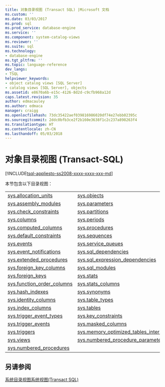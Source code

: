 ```yaml
---
title: 对象目录视图 (Transact SQL) |Microsoft 文档
ms.custom: ''
ms.date: 03/03/2017
ms.prod: sql
ms.prod_service: database-engine
ms.service: ''
ms.component: system-catalog-views
ms.reviewer: ''
ms.suite: sql
ms.technology:
- database-engine
ms.tgt_pltfrm: ''
ms.topic: language-reference
dev_langs:
- TSQL
helpviewer_keywords:
- object catalog views [SQL Server]
- catalog views [SQL Server], objects
ms.assetid: e8670a6b-e15c-4126-8d2d-c9cfb968a12d
caps.latest.revision: 35
author: edmacauley
ms.author: edmaca
manager: craigg
ms.openlocfilehash: 73dc35422aef039816986020df74e27ebb02395c
ms.sourcegitcommit: 2ddc0bfb3ce2f2b160e3638f1c2c237a898263f4
ms.translationtype: HT
ms.contentlocale: zh-CN
ms.lasthandoff: 05/03/2018
---
```

# <a name="object-catalog-views-transact-sql"></a>对象目录视图 (Transact-SQL)
[!INCLUDE[tsql-appliesto-ss2008-xxxx-xxxx-xxx-md](../../includes/tsql-appliesto-ss2008-xxxx-xxxx-xxx-md.md)]

  本节包含以下目录视图：  
  
|||  
|-|-|  
|[sys.allocation_units](../../relational-databases/system-catalog-views/sys-allocation-units-transact-sql.md)|[sys.objects](../../relational-databases/system-catalog-views/sys-objects-transact-sql.md)|  
|[sys.assembly_modules](../../relational-databases/system-catalog-views/sys-assembly-modules-transact-sql.md)|[sys.parameters](../../relational-databases/system-catalog-views/sys-parameters-transact-sql.md)|  
|[sys.check_constraints](../../relational-databases/system-catalog-views/sys-check-constraints-transact-sql.md)|[sys.partitions](../../relational-databases/system-catalog-views/sys-partitions-transact-sql.md)|  
|[sys.columns](../../relational-databases/system-catalog-views/sys-columns-transact-sql.md)|[sys.periods](../../relational-databases/system-catalog-views/sys-periods-transact-sql.md)|  
|[sys.computed_columns](../../relational-databases/system-catalog-views/sys-computed-columns-transact-sql.md)|[sys.procedures](../../relational-databases/system-catalog-views/sys-procedures-transact-sql.md)|  
|[sys.default_constraints](../../relational-databases/system-catalog-views/sys-default-constraints-transact-sql.md)|[sys.sequences](../../relational-databases/system-catalog-views/sys-sequences-transact-sql.md)|  
|[sys.events](../../relational-databases/system-catalog-views/sys-events-transact-sql.md)|[sys.service_queues](../../relational-databases/system-catalog-views/sys-service-queues-transact-sql.md)|  
|[sys.event_notifications](../../relational-databases/system-catalog-views/sys-event-notifications-transact-sql.md)|[sys.sql_dependencies](../../relational-databases/system-catalog-views/sys-sql-dependencies-transact-sql.md)|  
|[sys.extended_procedures](../../relational-databases/system-catalog-views/sys-extended-procedures-transact-sql.md)|[sys.sql_expression_dependencies](../../relational-databases/system-catalog-views/sys-sql-expression-dependencies-transact-sql.md)|  
|[sys.foreign_key_columns](../../relational-databases/system-catalog-views/sys-foreign-key-columns-transact-sql.md)|[sys.sql_modules](../../relational-databases/system-catalog-views/sys-sql-modules-transact-sql.md)|  
|[sys.foreign_keys](../../relational-databases/system-catalog-views/sys-foreign-keys-transact-sql.md)|[sys.stats](../../relational-databases/system-catalog-views/sys-stats-transact-sql.md)|  
|[sys.function_order_columns](../../relational-databases/system-catalog-views/sys-function-order-columns-transact-sql.md)|[sys.stats_columns](../../relational-databases/system-catalog-views/sys-stats-columns-transact-sql.md)|  
|[sys.hash_indexes](../../relational-databases/system-catalog-views/sys-hash-indexes-transact-sql.md)|[sys.synonyms](../../relational-databases/system-catalog-views/sys-synonyms-transact-sql.md)|  
|[sys.identity_columns](../../relational-databases/system-catalog-views/sys-identity-columns-transact-sql.md)|[sys.table_types](../../relational-databases/system-catalog-views/sys-table-types-transact-sql.md)|  
|[sys.index_columns](../../relational-databases/system-catalog-views/sys-index-columns-transact-sql.md)|[sys.tables](../../relational-databases/system-catalog-views/sys-tables-transact-sql.md)|
[sys.trigger_event_types](../../relational-databases/system-catalog-views/sys-trigger-event-types-transact-sql.md)|[sys.key_constraints](../../relational-databases/system-catalog-views/sys-key-constraints-transact-sql.md)|
|[sys.trigger_events](../../relational-databases/system-catalog-views/sys-trigger-events-transact-sql.md)|[sys.masked_columns](../../relational-databases/system-catalog-views/sys-masked-columns-transact-sql.md)|
|[sys.triggers](../../relational-databases/system-catalog-views/sys-triggers-transact-sql.md)|[sys.memory_optimized_tables_internal_attributes](../../relational-databases/system-catalog-views/sys-memory-optimized-tables-internal-attributes-transact-sql.md)|
|[sys.views](../../relational-databases/system-catalog-views/sys-views-transact-sql.md)|[sys.numbered_procedure_parameters](../../relational-databases/system-catalog-views/sys-numbered-procedure-parameters-transact-sql.md)|
|[sys.numbered_procedures](../../relational-databases/system-catalog-views/sys-numbered-procedures-transact-sql.md)||  
  
## <a name="see-also"></a>另请参阅  
 [系统目录视图](catalog-views-transact-sql.md)[系统视图&#40;Transact SQL&#41;](http://msdn.microsoft.com/library/35a6161d-7f43-4e00-bcd3-3091f2015e90)  
  
  

